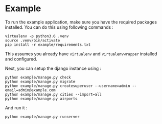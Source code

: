 # Example

To run the example application, make sure you have the required
packages installed.  You can do this using following commands :

```shell
virtualenv -p python3.6 .venv
source .venv/bin/activate
pip install -r example/requirements.txt
```

This assumes you already have ``virtualenv`` and ``virtualenvwrapper``
installed and configured.

Next, you can setup the django instance using :

```shell
python example/manage.py check
python example/manage.py migrate
python example/manage.py createsuperuser --username=admin --email=admin@example.com
python example/manage.py cities --import=all
python example/manage.py airports
```

And run it :
```shell
python example/manage.py runserver
```


